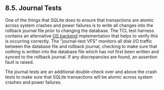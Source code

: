 ## 8\.5\. Journal Tests


One of the things that SQLite does to ensure that transactions
are atomic across system crashes and power failures is to write
all changes into the rollback journal file prior to changing the
database. The TCL test harness contains an alternative
[OS backend](vfs.html) implementation that helps to
verify this is occurring correctly. The "journal\-test VFS" monitors
all disk I/O traffic between the database file and rollback journal,
checking to make sure that nothing is written into the database
file which has not first been written and synced to the rollback journal.
If any discrepancies are found, an assertion fault is raised.


The journal tests are an additional double\-check over and above
the crash tests to make sure that SQLite transactions will be atomic
across system crashes and power failures.



